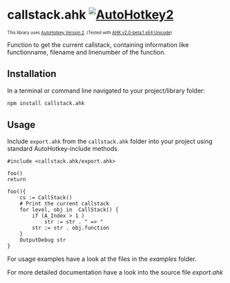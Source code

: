 # callstack.ahk [![AutoHotkey2](https://img.shields.io/badge/Language-AutoHotkey2-red.svg)](https://autohotkey.com/)

<sub><sup>This library uses [AutoHotkey Version 2](https://autohotkey.com/v2/). (Tested with [AHK v2.0-beta.1 x64 Unicode](https://www.autohotkey.com/boards/viewtopic.php?f=24&t=93011))</sup></sub>


Function to get the current callstack, containing information like functionname, filename and linenumber of the function.

## Installation

In a terminal or command line navigated to your project/library folder:
```bash
npm install callstack.ahk
```

## Usage 

Include `export.ahk` from the `callstack.ahk` folder into your project using standard AutoHotkey-include methods.

```autohotkey
#include <callstack.ahk/export.ahk>

foo()
return

foo(){
	cs := CallStack()
	# Print the current callstack
	for level, obj in  CallStack() { 
		if (A_Index > 1 )
			str := str . " => "
		str := str . obj.function	
	}
	OutputDebug str
}
```

For usage examples have a look at the files in the *examples* folder.

For more detailed documentation have a look into the source file *export.ahk*